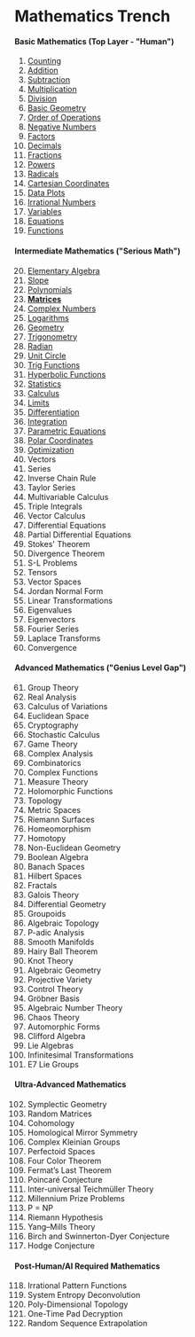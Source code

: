 # **Mathematics Trench**

#### **Basic Mathematics (Top Layer - "Human")**
1. [Counting](https://github.com/aw-junaid/Quantum-Mechanics/blob/main/Math%20101/articles/Counting.md)
2. [Addition](https://github.com/aw-junaid/Quantum-Mechanics/blob/main/Math%20101/articles/Addition.md)
3. [Subtraction](https://github.com/aw-junaid/Quantum-Mechanics/blob/main/Math%20101/articles/Subtraction.md)
4. [Multiplication](https://github.com/aw-junaid/Quantum-Mechanics/blob/main/Math%20101/articles/Multiplication.md)
5. [Division](https://github.com/aw-junaid/Quantum-Mechanics/blob/main/Math%20101/articles/Division.md)
6. [Basic Geometry](https://github.com/aw-junaid/Quantum-Mechanics/blob/main/Math%20101/articles/Basic%20Geometry.md)
7. [Order of Operations](https://github.com/aw-junaid/Quantum-Mechanics/blob/main/Math%20101/articles/Order%20of%20Operations.md)
8. [Negative Numbers](https://github.com/aw-junaid/Quantum-Mechanics/blob/main/Math%20101/articles/Negative%20Numbers.md)
9. [Factors](https://github.com/aw-junaid/Quantum-Mechanics/blob/main/Math%20101/articles/Factors.md)
10. [Decimals](https://github.com/aw-junaid/Quantum-Mechanics/blob/main/Math%20101/articles/Decimals.md)
11. [Fractions](https://github.com/aw-junaid/Quantum-Mechanics/blob/main/Math%20101/articles/Fractions.md)
12. [Powers](https://github.com/aw-junaid/Quantum-Mechanics/blob/main/Math%20101/articles/Powers.md)
13. [Radicals](https://github.com/aw-junaid/Quantum-Mechanics/blob/main/Math%20101/articles/Radicals.md)
14. [Cartesian Coordinates](https://github.com/aw-junaid/Quantum-Mechanics/blob/main/Math%20101/articles/Cartesian%20Coordinates.md)
15. [Data Plots](https://github.com/aw-junaid/Quantum-Mechanics/blob/main/Math%20101/articles/Data%20Plots.md)
16. [Irrational Numbers](https://github.com/aw-junaid/Quantum-Mechanics/blob/main/Math%20101/articles/Irrational%20Numbers.md)
17. [Variables](https://github.com/aw-junaid/Quantum-Mechanics/blob/main/Math%20101/articles/Variables.md)
18. [Equations](https://github.com/aw-junaid/Quantum-Mechanics/blob/main/Math%20101/articles/Equations.md)
19. [Functions](https://github.com/aw-junaid/Quantum-Mechanics/blob/main/Math%20101/articles/Functions.md)

#### **Intermediate Mathematics ("Serious Math")**
20. [Elementary Algebra](https://github.com/aw-junaid/Quantum-Mechanics/blob/main/Math%20101/articles/Elementary%20Algebra.md)
21. [Slope](https://github.com/aw-junaid/Quantum-Mechanics/blob/main/Math%20101/articles/Slope.md)
22. [Polynomials](https://github.com/aw-junaid/Quantum-Mechanics/blob/main/Math%20101/articles/Polynomials.md)
23. [**Matrices**](https://github.com/aw-junaid/Quantum-Mechanics/blob/main/Math%20101/articles/Matrices.md)
24. [Complex Numbers](https://github.com/aw-junaid/Quantum-Mechanics/blob/main/Math%20101/articles/Complex%20Numbers.md)
25. [Logarithms](https://github.com/aw-junaid/Quantum-Mechanics/blob/main/Math%20101/articles/Logarithms.md)
26. [Geometry](https://github.com/aw-junaid/Quantum-Mechanics/blob/main/Math%20101/articles/Geometry.md)
27. [Trigonometry](https://github.com/aw-junaid/Quantum-Mechanics/blob/main/Math%20101/articles/Trigonometry.md)
28. [Radian](https://github.com/aw-junaid/Quantum-Mechanics/blob/main/Math%20101/articles/Radian.md)
29. [Unit Circle](https://github.com/aw-junaid/Quantum-Mechanics/blob/main/Math%20101/articles/Unit%20Circle.md)
30. [Trig Functions](https://github.com/aw-junaid/Quantum-Mechanics/blob/main/Math%20101/articles/Trig%20Functions.md)
31. [Hyperbolic Functions](https://github.com/aw-junaid/Quantum-Mechanics/blob/main/Math%20101/articles/Hyperbolic%20Functions.md)
32. [Statistics](https://github.com/aw-junaid/Quantum-Mechanics/blob/main/Math%20101/articles/Statistics.md)
33. [Calculus](https://github.com/aw-junaid/Quantum-Mechanics/blob/main/Math%20101/articles/Calculus.md)
34. [Limits](https://github.com/aw-junaid/Quantum-Mechanics/blob/main/Math%20101/articles/Limits.md)
35. [Differentiation](https://github.com/aw-junaid/Quantum-Mechanics/blob/main/Math%20101/articles/Differentiation.md)
36. [Integration](https://github.com/aw-junaid/Quantum-Mechanics/blob/main/Math%20101/articles/Integration.md)
37. [Parametric Equations](https://github.com/aw-junaid/Quantum-Mechanics/blob/main/Math%20101/articles/Parametric%20Equations.md)
38. [Polar Coordinates](https://github.com/aw-junaid/Quantum-Mechanics/blob/main/Math%20101/articles/Polar%20Coordinates.md)
39. [Optimization](https://github.com/aw-junaid/Quantum-Mechanics/blob/main/Math%20101/articles/Optimization.md)
40. Vectors
41. Series
42. Inverse Chain Rule
43. Taylor Series
44. Multivariable Calculus
45. Triple Integrals
46. Vector Calculus
47. Differential Equations
48. Partial Differential Equations
49. Stokes' Theorem
50. Divergence Theorem
51. S-L Problems
52. Tensors
53. Vector Spaces
54. Jordan Normal Form
55. Linear Transformations
56. Eigenvalues
57. Eigenvectors
58. Fourier Series
59. Laplace Transforms
60. Convergence

#### **Advanced Mathematics ("Genius Level Gap")**
61. Group Theory
62. Real Analysis
63. Calculus of Variations
64. Euclidean Space
65. Cryptography
66. Stochastic Calculus
67. Game Theory
68. Complex Analysis
69. Combinatorics
70. Complex Functions
71. Measure Theory
72. Holomorphic Functions
73. Topology
74. Metric Spaces
75. Riemann Surfaces
76. Homeomorphism
77. Homotopy
78. Non-Euclidean Geometry
79. Boolean Algebra
80. Banach Spaces
81. Hilbert Spaces
82. Fractals
83. Galois Theory
84. Differential Geometry
85. Groupoids
86. Algebraic Topology
87. P-adic Analysis
88. Smooth Manifolds
89. Hairy Ball Theorem
90. Knot Theory
91. Algebraic Geometry
92. Projective Variety
93. Control Theory
94. Gröbner Basis
95. Algebraic Number Theory
96. Chaos Theory
97. Automorphic Forms
98. Clifford Algebra
99. Lie Algebras
100. Infinitesimal Transformations
101. E7 Lie Groups

#### **Ultra-Advanced Mathematics**
102. Symplectic Geometry
103. Random Matrices
104. Cohomology
105. Homological Mirror Symmetry
106. Complex Kleinian Groups
107. Perfectoid Spaces
108. Four Color Theorem
109. Fermat’s Last Theorem
110. Poincaré Conjecture
111. Inter-universal Teichmüller Theory
112. Millennium Prize Problems
113. P = NP
114. Riemann Hypothesis
115. Yang–Mills Theory
116. Birch and Swinnerton-Dyer Conjecture
117. Hodge Conjecture

#### **Post-Human/AI Required Mathematics**
118. Irrational Pattern Functions
119. System Entropy Deconvolution
120. Poly-Dimensional Topology
121. One-Time Pad Decryption
122. Random Sequence Extrapolation
